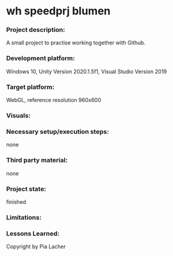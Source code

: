 # wh speedprj blumen

### Project description: 
A small project to practise working together with Github.

### Development platform: 
Windows 10, Unity Version 2020.1.5f1, Visual Studio Version 2019

### Target platform: 
WebGL, reference resolution 960x600

### Visuals: 



### Necessary setup/execution steps: 
none

### Third party material: 
none

### Project state: 
finished

### Limitations: 

### Lessons Learned: 

Copyright by Pia Lacher
